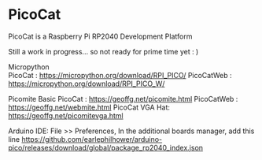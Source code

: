 # PicoCat
PicoCat is a Raspberry Pi RP2040 Development Platform

Still a work in progress... so not ready for prime time yet : )


Micropython<br> 
  PicoCat : https://micropython.org/download/RPI_PICO/
  PicoCatWeb : https://micropython.org/download/RPI_PICO_W/

Picomite Basic 
  PicoCat : https://geoffg.net/picomite.html
  PicoCatWeb : https://geoffg.net/webmite.html
  PicoCat VGA Hat: https://geoffg.net/picomitevga.html

Arduino IDE:
  File >> Preferences,  In the additional boards manager, add this line
  https://github.com/earlephilhower/arduino-pico/releases/download/global/package_rp2040_index.json

